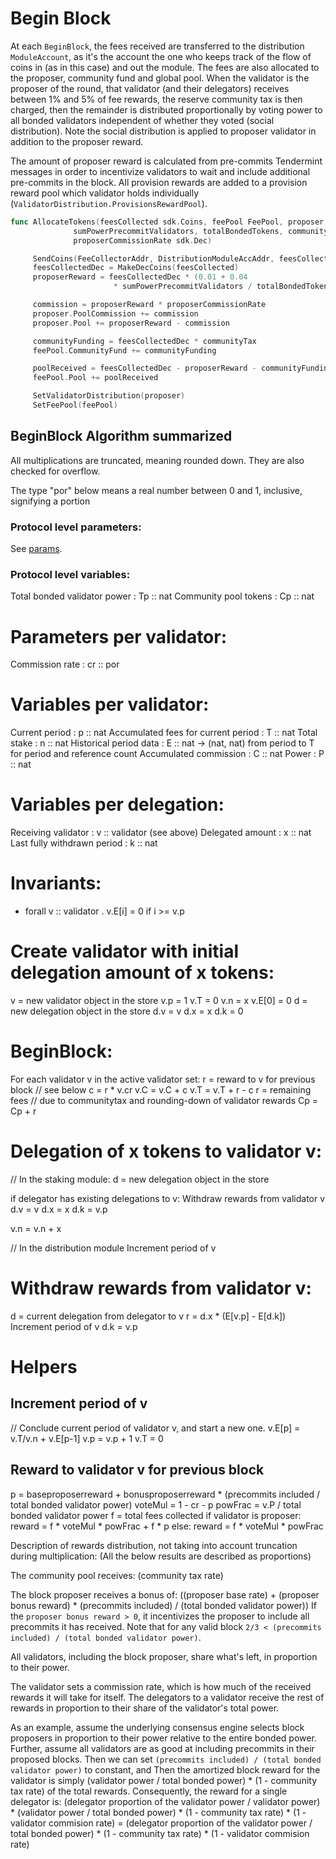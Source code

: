 <!--
order: 3
-->

# Begin Block

At each `BeginBlock`, the fees received are transferred to the distribution `ModuleAccount`, as it's the account the one who keeps track of the flow of coins in (as in this case) and out the module. The fees are also allocated to the proposer, community fund and global pool. When the validator is the proposer of the round, that validator (and their delegators) receives between 1% and 5% of fee rewards, the reserve community tax is then charged, then the remainder is distributed proportionally by voting power to all bonded validators independent of whether they voted (social distribution). Note the social distribution is applied to proposer validator in addition to the proposer reward.

The amount of proposer reward is calculated from pre-commits Tendermint messages in order to incentivize validators to wait and include additional pre-commits in the block. All provision rewards are added to a provision reward pool which validator holds individually (`ValidatorDistribution.ProvisionsRewardPool`).

```go
func AllocateTokens(feesCollected sdk.Coins, feePool FeePool, proposer ValidatorDistribution, 
              sumPowerPrecommitValidators, totalBondedTokens, communityTax, 
              proposerCommissionRate sdk.Dec)

     SendCoins(FeeCollectorAddr, DistributionModuleAccAddr, feesCollected)
     feesCollectedDec = MakeDecCoins(feesCollected)
     proposerReward = feesCollectedDec * (0.01 + 0.04 
                       * sumPowerPrecommitValidators / totalBondedTokens)

     commission = proposerReward * proposerCommissionRate
     proposer.PoolCommission += commission
     proposer.Pool += proposerReward - commission

     communityFunding = feesCollectedDec * communityTax
     feePool.CommunityFund += communityFunding

     poolReceived = feesCollectedDec - proposerReward - communityFunding
     feePool.Pool += poolReceived

     SetValidatorDistribution(proposer)
     SetFeePool(feePool)
```

## BeginBlock Algorithm summarized

All multiplications are truncated, meaning rounded down.
They are also checked for overflow.

The type "por" below means a real number between 0 and 1, inclusive, signifying a portion

### Protocol level parameters:
See [params](07_params.md).

### Protocol level variables:
Total bonded validator power : Tp :: nat
Community pool tokens        : Cp :: nat

# Parameters per validator:
Commission rate                     : cr :: por

# Variables per validator:
Current period                      : p  :: nat
Accumulated fees for current period : T  :: nat
Total stake                         : n  :: nat
Historical period data              : E  :: nat -> (nat, nat)
from period to T for period
and reference count
Accumulated commission              : C  :: nat
Power                               : P  :: nat

# Variables per delegation:
Receiving validator         : v :: validator (see above)
Delegated amount            : x :: nat
Last fully withdrawn period : k :: nat

# Invariants:
- forall v :: validator . v.E[i] = 0 if i >= v.p

# Create validator with initial delegation amount of x tokens:
v = new validator object in the store
v.p = 1
v.T = 0
v.n = x
v.E[0] = 0
d = new delegation object in the store
d.v = v
d.x = x
d.k = 0

# BeginBlock:
For each validator v in the active validator set:
r = reward to v for previous block     // see below
c = r * v.cr
v.C = v.C + c
v.T = v.T + r - c
r = remaining fees // due to communitytax and rounding-down of validator rewards
Cp = Cp + r


# Delegation of x tokens to validator v:
// In the staking module:
d = new delegation object in the store

if delegator has existing delegations to v:
Withdraw rewards from validator v
d.v = v
d.x = x
d.k = v.p

v.n = v.n + x

// In the distribution module
Increment period of v

# Withdraw rewards from validator v:
d = current delegation from delegator to v
r = d.x * (E[v.p] - E[d.k])
Increment period of v
d.k = v.p


# Helpers
## Increment period of v
// Conclude current period of validator v, and start a new one.
v.E[p] = v.T/v.n + v.E[p-1]
v.p = v.p + 1
v.T = 0

## Reward to validator v for previous block
p = baseproposerreward + bonusproposerreward * (precommits included / total bonded validator power)
voteMul = 1 - cr - p
powFrac = v.P / total bonded validator power
f = total fees collected
if validator is proposer:
reward = f * voteMul * powFrac + f * p
else:
reward = f * voteMul * powFrac



Description of rewards distribution, not taking into account truncation during multiplication:
(All the below results are described as proportions)

The community pool receives:
(community tax rate)

The block proposer receives a bonus of:
((proposer base rate) + (proposer bonus reward) * (precommits included) / (total bonded validator power))
If the `proposer bonus reward > 0`, it incentivizes the proposer to include all precommits it has received.
Note that for any valid block `2/3 < (precommits included) / (total bonded validator power)`.

All validators, including the block proposer, share what's left, in proportion to their power.

The validator sets a commission rate, which is how much of the received rewards it will take for itself.
The delegators to a validator receive the rest of rewards in proportion to their share of the validator's total power.

As an example, assume the underlying consensus engine selects block proposers in proportion to their power relative to the entire bonded power.
Further, assume all validators are as good at including precommits in their proposed blocks.
Then we can set `(precommits included) / (total bonded validator power)` to constant, and
Then the amortized block reward for the validator is simply (validator power / total bonded power) * (1 - community tax rate) of the total rewards.
Consequently, the reward for a single delegator is:
(delegator proportion of the validator power / validator power) * (validator power / total bonded power) * (1 - community tax rate) * (1 - validator commision rate)
= (delegator proportion of the validator power / total bonded power) * (1 - community tax rate) * (1 - validator commision rate)
